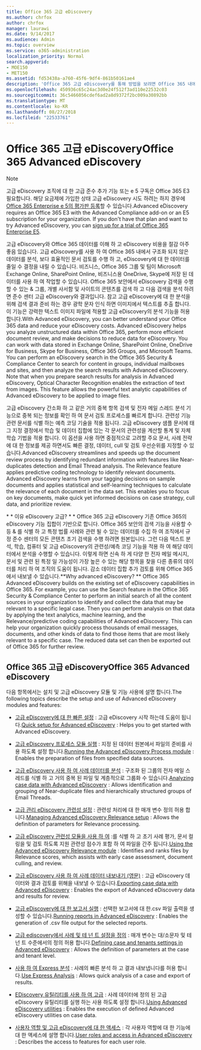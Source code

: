 ```yaml
---
title: Office 365 고급 eDiscovery
ms.author: chrfox
author: chrfox
manager: laurawi
ms.date: 9/14/2017
ms.audience: Admin
ms.topic: overview
ms.service: o365-administration
localization_priority: Normal
search.appverid:
- MOE150
- MET150
ms.assetid: fd53438a-a760-45f6-9df4-861b50161ae4
description: 'Office 365 고급 eDiscovery를 통해 방법을 보려면 Office 365 내에서 데이터를 분석 하 고, 문서 검토 간소화 (영문), 효율적인 eDiscovery에 대 한 결정을 내릴 수에 대해 알아봅니다.  '
ms.openlocfilehash: 450936c65c24ac3d0e24f512f3ad110e22532c03
ms.sourcegitcommit: 36c5466056cdef6ad2a8d9372f2bc009a30892bb
ms.translationtype: MT
ms.contentlocale: ko-KR
ms.lasthandoff: 08/27/2018
ms.locfileid: "22533761"
---
```

# <a name="office-365-advanced-ediscovery"></a><span data-ttu-id="89591-103">Office 365 고급 eDiscovery</span><span class="sxs-lookup"><span data-stu-id="89591-103">Office 365 Advanced eDiscovery</span></span>

> [!NOTE]
> <span data-ttu-id="89591-p101">고급 eDiscovery 조직에 대 한 고급 준수 추가 기능 또는 e 5 구독은 Office 365 E3 필요합니다. 해당 요금제에 가입한 상태 고급 eDiscovery 시도 하려는 하지 경우에 [Office 365 Enterprise e 5의 평가판 등록](https://go.microsoft.com/fwlink/p/?LinkID=698279)할 수 있습니다.</span><span class="sxs-lookup"><span data-stu-id="89591-p101">Advanced eDiscovery requires an Office 365 E3 with the Advanced Compliance add-on or an E5 subscription for your organization. If you don't have that plan and want to try Advanced eDiscovery, you can [sign up for a trial of Office 365 Enterprise E5](https://go.microsoft.com/fwlink/p/?LinkID=698279).</span></span> 
  
<span data-ttu-id="89591-p102">고급 eDiscovery와 Office 365 데이터를 이해 하 고 eDiscovery 비용을 절감 아주 좋음 있습니다. 고급 eDiscovery를 사용 하 여 Office 365 내에서 구조화 되지 않은 데이터를 분석, 보다 효율적인 문서 검토를 수행 하 고, eDiscovery에 대 한 데이터를 줄일 수 결정을 내릴 수 있습니다. 비즈니스, Office 365 그룹 및 팀이 Microsoft Exchange Online, SharePoint Online, 비즈니스용 OneDrive, Skype에 저장 된 데이터를 사용 하 여 작업할 수 있습니다. Office 365 보안에서 eDiscovery 검색을 수행할 수 있는 &amp; 그룹, 개별 사서함 및 사이트의 콘텐츠를 검색 하 고 다음 검색을 분석 하려면 준수 센터 고급 eDiscovery와 결과입니다. 참고 고급 eDiscovery에 대 한 분석을 위해 검색 결과 준비 하는 경우 광학 문자 인식 하면 이미지에서 텍스트를 추출 합니다. 이 기능은 강력한 텍스트 이미지 파일에 적용할 고급 eDiscovery의 분석 기능을 허용 합니다.</span><span class="sxs-lookup"><span data-stu-id="89591-p102">With Advanced eDiscovery, you can better understand your Office 365 data and reduce your eDiscovery costs. Advanced eDiscovery helps you analyze unstructured data within Office 365, perform more efficient document review, and make decisions to reduce data for eDiscovery. You can work with data stored in Exchange Online, SharePoint Online, OneDrive for Business, Skype for Business, Office 365 Groups, and Microsoft Teams. You can perform an eDiscovery search in the Office 365 Security &amp; Compliance Center to search for content in groups, individual mailboxes and sites, and then analyze the search results with Advanced eDiscovery. Note that when you prepare search results for analysis in Advanced eDiscovery, Optical Character Recognition enables the extraction of text from images. This feature allows the powerful text analytic capabilities of Advanced eDiscovery to be applied to image files.</span></span>
  
<span data-ttu-id="89591-p103">고급 eDiscovery 간소화 하 고 같은 거의 중복 항목 검색 및 전자 메일 스레드 분석 기능으로 중복 되는 정보를 확인 하 여 문서 검토 프로세스를 빠르게 합니다. 관련성 기능 관련 문서를 식별 하는 예측 코딩 기술을 적용 됩니다. 고급 eDiscovery 샘플 문서에 태그 지정 결정에서 학습 및 데이터 집합에 있는 각 문서의 관련성을 계산할 통계 및 자체 학습 기법을 적용 합니다. 이 옵션을 사용 하면 중점적으로 고려할 주요 문서, 사례 전략에 대 한 정보를 제공 하면서도 빠른 결정, 데이터, cull 및 검토 우선순위를 지정할 수 있습니다.</span><span class="sxs-lookup"><span data-stu-id="89591-p103">Advanced eDiscovery streamlines and speeds up the document review process by identifying redundant information with features like Near-duplicates detection and Email Thread analysis. The Relevance feature applies predictive coding technology to identify relevant documents. Advanced eDiscovery learns from your tagging decisions on sample documents and applies statistical and self-learning techniques to calculate the relevance of each document in the data set. This enables you to focus on key documents, make quick yet informed decisions on case strategy, cull data, and prioritize review.</span></span>
  
 <span data-ttu-id="89591-p104">* * 이유 eDiscovery 고급? * * Office 365 고급 eDiscovery 기존 Office 365의 eDiscovery 기능 집합이 기반으로 합니다. Office 365 보안의 검색 기능을 사용할 수 등 &amp; 를 식별 하 고 특정 법률 사례와 관련 될 수 있는 데이터를 수집 하 여 조직에서 규정 준수 센터의 모든 콘텐츠 초기 검색을 수행 하려면 원본입니다. 그런 다음 텍스트 분석, 학습, 컴퓨터 및 고급 eDiscovery의 관련성/예측 코딩 기능을 적용 하 여 해당 데이터에서 분석을 수행할 수 있습니다. 이렇게 하면 신속 하 게 다양 한 전자 메일 메시지, 문서 및 관련 된 특정 일 가능성이 가장 높은 수 있는 해당 항목을 찾을 다른 종류의 데이터를 처리 하 여 조직의 도움이 됩니다. 감소 데이터 집합 추가 검토를 위해 Office 365에서 내보낼 수 있습니다.</span><span class="sxs-lookup"><span data-stu-id="89591-p104">**Why advanced eDiscovery? ** Office 365 Advanced eDiscovery builds on the existing set of eDiscovery capabilities in Office 365. For example, you can use the Search feature in the Office 365 Security &amp; Compliance Center to perform an initial search of all the content sources in your organization to identify and collect the data that may be relevant to a specific legal case. Then you can perform analysis on that data by applying the text analytics, machine learning, and the Relevance/predictive coding capabilities of Advanced eDiscovery. This can help your organization quickly process thousands of email messages, documents, and other kinds of data to find those items that are most likely relevant to a specific case. The reduced data set can then be exported out of Office 365 for further review.</span></span> 
  
## <a name="office-365-advanced-ediscovery"></a><span data-ttu-id="89591-122">Office 365 고급 eDiscovery</span><span class="sxs-lookup"><span data-stu-id="89591-122">Office 365 Advanced eDiscovery</span></span>

<span data-ttu-id="89591-123">다음 항목에서는 설치 및 고급 eDiscovery 모듈 및 기능 사용에 설명 합니다.</span><span class="sxs-lookup"><span data-stu-id="89591-123">The following topics describe the setup and use of Advanced eDiscovery modules and features:</span></span>
  
- <span data-ttu-id="89591-124">[고급 eDiscovery에 대 한 빠른 설정](quick-setup-for-advanced-ediscovery.md) : 고급 eDiscovery 시작 하는데 도움이 됩니다.</span><span class="sxs-lookup"><span data-stu-id="89591-124">[Quick setup for Advanced eDiscovery](quick-setup-for-advanced-ediscovery.md) : Helps you to get started with Advanced eDiscovery.</span></span> 
    
- <span data-ttu-id="89591-125">[고급 eDiscovery 프로세스 모듈 실행](run-the-process-module-in-advanced-ediscovery.md) : 지정 된 데이터 원본에서 파일의 준비를 사용 하도록 설정 합니다.</span><span class="sxs-lookup"><span data-stu-id="89591-125">[Running the Advanced eDiscovery Process module](run-the-process-module-in-advanced-ediscovery.md) : Enables the preparation of files from specified data sources.</span></span> 
    
- <span data-ttu-id="89591-126">[고급 eDiscovery 사용 하 여 사례 데이터를 분석](analyze-case-data-with-advanced-ediscovery.md) : 구조화 된 그룹의 전자 메일 스레드를 식별 하 고 거의 중복 된 파일 및 계층적으로 그룹화 수 있습니다.</span><span class="sxs-lookup"><span data-stu-id="89591-126">[Analyzing case data with Advanced eDiscovery](analyze-case-data-with-advanced-ediscovery.md) : Allows identification and grouping of Near-duplicate files and hierarchically structured groups of Email Threads.</span></span> 
    
- <span data-ttu-id="89591-127">[고급 관리 eDiscovery 관련성 설정](manage-relevance-setup-in-advanced-ediscovery.md) : 관련성 처리에 대 한 매개 변수 정의 허용 합니다.</span><span class="sxs-lookup"><span data-stu-id="89591-127">[Managing Advanced eDiscovery Relevance setup](manage-relevance-setup-in-advanced-ediscovery.md) : Allows the definition of parameters for Relevance processing.</span></span> 
    
- <span data-ttu-id="89591-128">[고급 eDiscovery 관련성 모듈을 사용 하 여](use-relevance-in-advanced-ediscovery.md) :를 식별 하 고 초기 사례 평가, 문서 컬링을 및 검토 하도록 지원 관련성 점수가 포함 하 여 파일을 간주 됩니다.</span><span class="sxs-lookup"><span data-stu-id="89591-128">[Using the Advanced eDiscovery Relevance module](use-relevance-in-advanced-ediscovery.md) : Identifies and ranks files by Relevance scores, which assists with early case assessment, document culling, and review.</span></span> 
    
- <span data-ttu-id="89591-129">[고급 eDiscovery 사용 하 여 사례 데이터 내보내기 (영문)](export-case-data-in-advanced-ediscovery.md) : 고급 eDiscovery 데이터와 결과 검토를 위해을 내보낼 수 있습니다.</span><span class="sxs-lookup"><span data-stu-id="89591-129">[Exporting case data with Advanced eDiscovery](export-case-data-in-advanced-ediscovery.md) : Enables the export of Advanced eDiscovery data and results for review.</span></span> 
    
- <span data-ttu-id="89591-130">[고급 eDiscovery에 대 한 보고서 실행](run-reports-in-advanced-ediscovery.md) : 선택한 보고서에 대 한.csv 파일 출력을 생성할 수 있습니다.</span><span class="sxs-lookup"><span data-stu-id="89591-130">[Running reports in Advanced eDiscovery](run-reports-in-advanced-ediscovery.md) : Enables the generation of .csv file output for the selected reports.</span></span> 
    
- <span data-ttu-id="89591-131">[고급 ediscovery에서 사례 및 테 넌 트 설정을 정의](define-case-and-tenant-settings-in-advanced-ediscovery.md) : 매개 변수는 대/소문자 및 테 넌 트 수준에서의 정의 허용 합니다.</span><span class="sxs-lookup"><span data-stu-id="89591-131">[Defining case and tenants settings in Advanced eDiscovery](define-case-and-tenant-settings-in-advanced-ediscovery.md) : Allows the definition of parameters at the case and tenant level.</span></span> 
    
- <span data-ttu-id="89591-132">[사용 하 여 Express 분석](use-express-analysis-in-advanced-ediscovery.md) : 사례의 빠른 분석 하 고 결과 내보냅니다를 허용 합니다.</span><span class="sxs-lookup"><span data-stu-id="89591-132">[Use Express Analysis](use-express-analysis-in-advanced-ediscovery.md) : Allows quick analysis of a case and export of results.</span></span> 
    
- <span data-ttu-id="89591-133">[EDiscovery 유틸리티를 사용 하 여 고급](use-advanced-ediscovery-utilities.md) : 사례 데이터에 정의 된 고급 eDiscovery 유틸리티를 실행 하는 사용 하도록 설정 합니다.</span><span class="sxs-lookup"><span data-stu-id="89591-133">[Using Advanced eDiscovery utilities](use-advanced-ediscovery-utilities.md) : Enables the execution of defined Advanced eDiscovery utilities on case data.</span></span> 
    
- <span data-ttu-id="89591-134">[사용자 역할 및 고급 eDiscovery에 대 한 액세스](user-roles-and-access-in-advanced-ediscovery.md) : 각 사용자 역할에 대 한 기능에 대 한 액세스에 설명 합니다.</span><span class="sxs-lookup"><span data-stu-id="89591-134">[User roles and access in Advanced eDiscovery](user-roles-and-access-in-advanced-ediscovery.md) : Describes the access to features for each user role.</span></span> 
    

